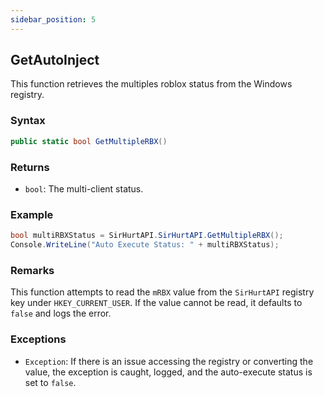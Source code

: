 ```yaml
---
sidebar_position: 5
---
```


## GetAutoInject
This function retrieves the multiples roblox status from the Windows registry.

### Syntax

```csharp
public static bool GetMultipleRBX()
```

### Returns

- `bool`: The multi-client status.

### Example

```csharp
bool multiRBXStatus = SirHurtAPI.SirHurtAPI.GetMultipleRBX();
Console.WriteLine("Auto Execute Status: " + multiRBXStatus);
```

### Remarks

This function attempts to read the `mRBX` value from the `SirHurtAPI` registry key under `HKEY_CURRENT_USER`. If the value cannot be read, it defaults to `false` and logs the error.

### Exceptions

- `Exception`: If there is an issue accessing the registry or converting the value, the exception is caught, logged, and the auto-execute status is set to `false`.